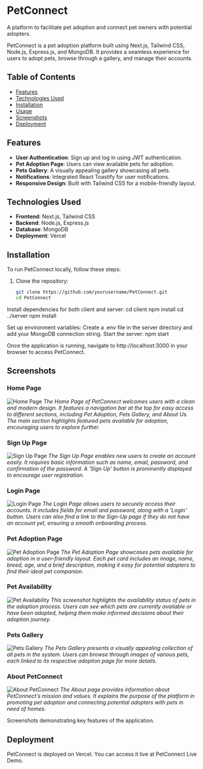 # PetConnect

A platform to facilitate pet adoption and connect pet owners with potential adopters.

PetConnect is a pet adoption platform built using Next.js, Tailwind CSS, Node.js, Express.js, and MongoDB. It provides a seamless experience for users to adopt pets, browse through a gallery, and manage their accounts.

## Table of Contents

- [Features](#features)
- [Technologies Used](#technologies-used)
- [Installation](#installation)
- [Usage](#usage)
- [Screenshots](#screenshots)
- [Deployment](#deployment)


## Features

- **User Authentication**: Sign up and log in using JWT authentication.
- **Pet Adoption Page**: Users can view available pets for adoption.
- **Pets Gallery**: A visually appealing gallery showcasing all pets.
- **Notifications**: Integrated React Toastify for user notifications.
- **Responsive Design**: Built with Tailwind CSS for a mobile-friendly layout.

## Technologies Used

- **Frontend**: Next.js, Tailwind CSS
- **Backend**: Node.js, Express.js
- **Database**: MongoDB
- **Deployment**: Vercel

## Installation

To run PetConnect locally, follow these steps:

1. Clone the repository:
   ```bash
   git clone https://github.com/yourusername/PetConnect.git
   cd PetConnect
Install dependencies for both client and server:
cd client
npm install
cd ../server
npm install


Set up environment variables:
Create a .env file in the server directory and add your MongoDB connection string.
  Start the server:
    npm start

Once the application is running, navigate to http://localhost:3000 in your browser to access PetConnect.

## Screenshots

### Home Page
![Home Page](screenshots/Screenshot_21-9-2024_12834_localhost.jpeg)
*The Home Page of PetConnect welcomes users with a clean and modern design. It features a navigation bar at the top for easy access to different sections, including Pet Adoption, Pets Gallery, and About Us. The main section highlights featured pets available for adoption, encouraging users to explore further.*

### Sign Up Page
![Sign Up Page](screenshots/Screenshot_21-9-2024_13932_localhost.jpeg)
*The Sign Up Page enables new users to create an account easily. It requires basic information such as name, email, password, and confirmation of the password. A 'Sign Up' button is prominently displayed to encourage user registration.*

### Login Page
![Login Page](screenshots/Screenshot_21-9-2024_1403_localhost.jpeg)
*The Login Page allows users to securely access their accounts. It includes fields for email and password, along with a 'Login' button. Users can also find a link to the Sign-Up page if they do not have an account yet, ensuring a smooth onboarding process.*

### Pet Adoption Page
![Pet Adoption Page](screenshots/screenshot-1726862914649.png)
*The Pet Adoption Page showcases pets available for adoption in a user-friendly layout. Each pet card includes an image, name, breed, age, and a brief description, making it easy for potential adopters to find their ideal pet companion.*

### Pet Availability
![Pet Availability](screenshots/screenshot-1726862469353.png)
*This screenshot highlights the availability status of pets in the adoption process. Users can see which pets are currently available or have been adopted, helping them make informed decisions about their adoption journey.*

### Pets Gallery
![Pets Gallery](screenshots/Screenshot_21-9-2024_13314_localhost.jpeg)
*The Pets Gallery presents a visually appealing collection of all pets in the system. Users can browse through images of various pets, each linked to its respective adoption page for more details.*

### About PetConnect
![About PetConnect](screenshots/Screenshot_21-9-2024_13226_localhost.jpeg)
*The About page provides information about PetConnect's mission and values. It explains the purpose of the platform in promoting pet adoption and connecting potential adopters with pets in need of homes.*


Screenshots demonstrating key features of the application.
## Deployment
PetConnect is deployed on Vercel. You can access it live at PetConnect Live Demo.
